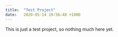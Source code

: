 ```yaml
---
title:  "Test Project"
date:   2020-05-14 19:56:48 +1000
---
```



This is just a test project, so nothing much here yet.

